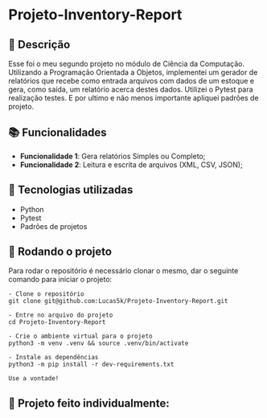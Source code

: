 # Projeto-Inventory-Report

## :memo: Descrição
<p>Esse foi o meu segundo projeto no módulo de Ciência da Computação. Utilizando a Programação Orientada a Objetos, implementei um gerador de relatórios que recebe como entrada arquivos com dados de um estoque e gera, como saída, um relatório acerca destes dados. Utilizei o Pytest para realização testes.
E por ultimo e não menos importante apliquei padrões de projeto.</p>

## :books: Funcionalidades
* <b>Funcionalidade 1</b>: Gera relatórios Simples ou Completo;
* <b>Funcionalidade 2</b>: Leitura e escrita de arquivos (XML, CSV, JSON);

## :wrench: Tecnologias utilizadas
* Python
* Pytest
* Padrões de projetos

## :rocket: Rodando o projeto
Para rodar o repositório é necessário clonar o mesmo, dar o seguinte comando para iniciar o projeto:
```
- Clone o repositório
git clone git@github.com:Lucas5k/Projeto-Inventory-Report.git

- Entre no arquivo do projeto
cd Projeto-Inventory-Report

- Crie o ambiente virtual para o projeto
python3 -m venv .venv && source .venv/bin/activate

- Instale as dependências
python3 -m pip install -r dev-requirements.txt

Use a vontade!

```
<!-- ## :soon: Implementação futura
* O que será implementado na próxima sprint? -->

## :handshake: Projeto feito individualmente:

<!-- ## :dart: Status do projeto -->
